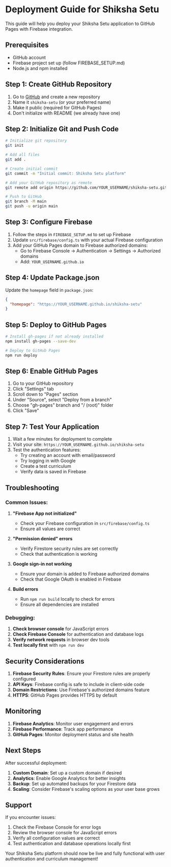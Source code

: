 # Deployment Guide for Shiksha Setu

This guide will help you deploy your Shiksha Setu application to GitHub Pages with Firebase integration.

## Prerequisites

- GitHub account
- Firebase project set up (follow FIREBASE_SETUP.md)
- Node.js and npm installed

## Step 1: Create GitHub Repository

1. Go to [GitHub](https://github.com) and create a new repository
2. Name it `shiksha-setu` (or your preferred name)
3. Make it public (required for GitHub Pages)
4. Don't initialize with README (we already have one)

## Step 2: Initialize Git and Push Code

```bash
# Initialize git repository
git init

# Add all files
git add .

# Create initial commit
git commit -m "Initial commit: Shiksha Setu platform"

# Add your GitHub repository as remote
git remote add origin https://github.com/YOUR_USERNAME/shiksha-setu.git

# Push to GitHub
git branch -M main
git push -u origin main
```

## Step 3: Configure Firebase

1. Follow the steps in `FIREBASE_SETUP.md` to set up Firebase
2. Update `src/firebase/config.ts` with your actual Firebase configuration
3. Add your GitHub Pages domain to Firebase authorized domains:
   - Go to Firebase Console → Authentication → Settings → Authorized domains
   - Add: `YOUR_USERNAME.github.io`

## Step 4: Update Package.json

Update the `homepage` field in `package.json`:

```json
{
  "homepage": "https://YOUR_USERNAME.github.io/shiksha-setu"
}
```

## Step 5: Deploy to GitHub Pages

```bash
# Install gh-pages if not already installed
npm install gh-pages --save-dev

# Deploy to GitHub Pages
npm run deploy
```

## Step 6: Enable GitHub Pages

1. Go to your GitHub repository
2. Click "Settings" tab
3. Scroll down to "Pages" section
4. Under "Source", select "Deploy from a branch"
5. Choose "gh-pages" branch and "/ (root)" folder
6. Click "Save"

## Step 7: Test Your Application

1. Wait a few minutes for deployment to complete
2. Visit your site: `https://YOUR_USERNAME.github.io/shiksha-setu`
3. Test the authentication features:
   - Try creating an account with email/password
   - Try logging in with Google
   - Create a test curriculum
   - Verify data is saved in Firebase

## Troubleshooting

### Common Issues:

1. **"Firebase App not initialized"**
   - Check your Firebase configuration in `src/firebase/config.ts`
   - Ensure all values are correct

2. **"Permission denied" errors**
   - Verify Firestore security rules are set correctly
   - Check that authentication is working

3. **Google sign-in not working**
   - Ensure your domain is added to Firebase authorized domains
   - Check that Google OAuth is enabled in Firebase

4. **Build errors**
   - Run `npm run build` locally to check for errors
   - Ensure all dependencies are installed

### Debugging:

1. **Check browser console** for JavaScript errors
2. **Check Firebase Console** for authentication and database logs
3. **Verify network requests** in browser dev tools
4. **Test locally first** with `npm run dev`

## Security Considerations

1. **Firebase Security Rules**: Ensure your Firestore rules are properly configured
2. **API Keys**: Firebase config is safe to include in client-side code
3. **Domain Restrictions**: Use Firebase's authorized domains feature
4. **HTTPS**: GitHub Pages provides HTTPS by default

## Monitoring

1. **Firebase Analytics**: Monitor user engagement and errors
2. **Firebase Performance**: Track app performance
3. **GitHub Pages**: Monitor deployment status and site health

## Next Steps

After successful deployment:

1. **Custom Domain**: Set up a custom domain if desired
2. **Analytics**: Enable Google Analytics for better insights
3. **Backup**: Set up automated backups for your Firestore data
4. **Scaling**: Consider Firebase's scaling options as your user base grows

## Support

If you encounter issues:

1. Check the Firebase Console for error logs
2. Review the browser console for JavaScript errors
3. Verify all configuration values are correct
4. Test authentication and database operations locally first

Your Shiksha Setu platform should now be live and fully functional with user authentication and curriculum management! 